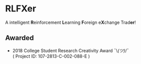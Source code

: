 # RLFXer
A intelligent **R**einforcement **L**earning **F**oreign e**X**change Trad**er**!

## Awarded
- 2018 College Student Research Creativity Award ¯\\_(ツ)_/¯  
  ( Project ID: 107-2813-C-002-088-E )
